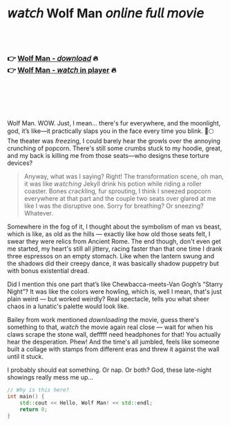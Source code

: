 <h1>𝘸𝘢𝘵𝘤𝘩 Wolf Man 𝘰𝘯𝘭𝘪𝘯𝘦 𝘧𝘶𝘭𝘭 𝘮𝘰𝘷𝘪𝘦</h1>


<br><br>

<h3>👉 <a href="https://Demonds-londphilinwee1972.github.io/fmpduindvr/">Wolf Man - 𝘥𝘰𝘸𝘯𝘭𝘰𝘢𝘥</a> 🔥<br>
👉 <a href="https://Demonds-londphilinwee1972.github.io/fmpduindvr/">Wolf Man - 𝘸𝘢𝘵𝘤𝘩 in player</a> 🔥
</h3>



<br><br><br><br>


Wolf Man. WOW. Just, I mean... there's fur everywhere, and the moonlight, god, it’s like—it practically slaps you in the face every time you blink. 🐺🌕 The theater was 𝘧𝘳𝘦𝘦zing, I could barely hear the growls over the annoying crunching of popcorn. There's still some crumbs stuck to my hoodie, great, and my back is killing me from those seats—who designs these torture devices?

> Anyway, what was I saying? Right! The transformation scene, oh man, it was like 𝘸𝘢𝘵𝘤𝘩𝘪𝘯𝘨 Jekyll drink his potion while riding a roller coaster. Bones 𝘤𝘳𝘢𝘤𝘬ling, fur sprouting, I think I sneezed popcorn everywhere at that part and the couple two seats over glared at me like I was the disruptive one. Sorry for breathing? Or sneezing? Whatever. 

Somewhere in the fog of it, I thought about the symbolism of man vs beast, which is like, as old as the hills — exactly like how old those seats felt, I swear they were relics from Ancient Rome. The end though, don't even get me started, my heart's still all jittery, racing faster than that one time I drank three espressos on an empty stomach. Like when the lantern swung and the shadows did their creepy dance, it was basically shadow puppetry but with bonus existential dread.

Did I mention this one part that’s like Chewbacca-meets-Van Gogh’s “Starry Night”? It was like the colors were howling, which is, well I mean, that's just plain weird — but worked weirdly? Real spectacle, tells you what sheer chaos in a lunatic's palette would look like.

Bailey from work mentioned 𝘥𝘰𝘸𝘯𝘭𝘰𝘢𝘥𝘪𝘯𝘨 the movie, guess there's something to that, 𝘸𝘢𝘵𝘤𝘩 the movie again real close — wait for when his claws scrape the stone wall, defffff need headphones for that! You actually hear the desperation. Phew! And the time's all jumbled, feels like someone built a collage with stamps from different eras and threw it against the wall until it stuck.

I probably should eat something. Or nap. Or both? God, these late-night showings really mess me up... 

```C++
// Why is this here? 
int main() {
    std::cout << Hello, Wolf Man! << std::endl;
    return 0;
}
```
